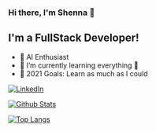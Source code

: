### Hi there, I'm Shenna 👋

## I'm a FullStack Developer!

- 🔭 AI Enthusiast 
- 🌱 I’m currently learning everything 🤣
- 🥅 2021 Goals: Learn as much as I could


[![LinkedIn](https://img.shields.io/badge/-LinkedIn-5c5c5c?&logo=Linkedin&?logoColor=white&link=https://www.linkedin.com/in/mochammad-shenna-wardana/)](https://www.linkedin.com/in/mochammad-shenna-wardana/)

[![Github Stats](https://github-readme-stats.vercel.app/api?username=mochammadshenna&theme=radical&count_private=true&show_icons=true)](https://github.com/anuraghazra/github-readme-stats)

[![Top Langs](https://github-readme-stats.vercel.app/api/top-langs/?username=mochammadshenna&hide=css&theme=radical&langs_count=10)](https://github.com/anuraghazra/github-readme-stats)
